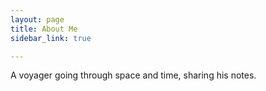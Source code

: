 ```yaml
---
layout: page
title: About Me
sidebar_link: true

---
```


A voyager going through space and time, sharing his notes. 